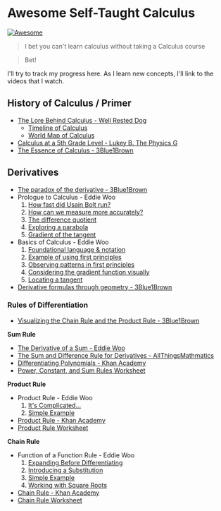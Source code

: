 # Awesome Self-Taught Calculus
[![Awesome](https://awesome.re/badge.svg)](https://awesome.re)

> I bet you can't learn calculus without taking a Calculus course

> Bet!

I'll try to track my progress here.
As I learn new concepts, I'll link to the videos that I watch.

## History of Calculus / Primer
- [The Lore Behind Calculus - Well Rested Dog](https://www.youtube.com/watch?v=5M2RWtD4EzI)
	- [Timeline of Calculus](https://www.desmos.com/calculator/txixcghvyc)
	- [World Map of Calculus](https://www.desmos.com/calculator/cdvheuweg4)
- [Calculus at a 5th Grade Level - Lukey B. The Physics G](https://www.youtube.com/watch?v=TzDhdvVg9_c)
- [The Essence of Calculus - 3Blue1Brown](https://www.youtube.com/watch?v=WUvTyaaNkzM)
## Derivatives
- [The paradox of the derivative - 3Blue1Brown](https://www.youtube.com/watch?v=9vKqVkMQHKk)
- Prologue to Calculus - Eddie Woo
	1. [How fast did Usain Bolt run?](https://www.youtube.com/watch?v=NRSmIE5MMBQ)
	2. [How can we measure more accurately?](https://www.youtube.com/watch?v=JB8DJOfMEMs)
	3. [The difference quotient](https://www.youtube.com/watch?v=8oSSNUGcM24)
	4. [Exploring a parabola](https://www.youtube.com/watch?v=wzelvGiFOSA)
	5. [Gradient of the tangent](https://www.youtube.com/watch?v=7fJeIzy6FRU)
- Basics of Calculus - Eddie Woo
	1. [Foundational language & notation](https://www.youtube.com/watch?v=a-FdYsY_h1w)
	2. [Example of using first principles](https://www.youtube.com/watch?v=6rJ9hDUEeoQ)
	3. [Observing patterns in first principles](https://www.youtube.com/watch?v=D9PYpY4Crig)
	4. [Considering the gradient function visually](https://www.youtube.com/watch?v=Ye8lTUo4k0g)
	5. [Locating a tangent](https://www.youtube.com/watch?v=BDNQ-_vwxHo)
- [Derivative formulas through geometry - 3Blue1Brown](https://www.youtube.com/watch?v=S0_qX4VJhMQ)

### Rules of Differentiation
- [Visualizing the Chain Rule and the Product Rule - 3Blue1Brown](https://www.youtube.com/watch?v=YG15m2VwSjA)

**Sum Rule**
- [The Derivative of a Sum - Eddie Woo](https://www.youtube.com/watch?v=hZAS9ilEbEE)
- [The Sum and Difference Rule for Derivatives - AllThingsMathmatics](https://www.youtube.com/watch?v=gKCuXnOcKEQ)
- [Differentiating Polynomials - Khan Academy](https://youtube.com/watch?v=-CTaxKTzbEI)
- [Power, Constant, and Sum Rules Worksheet](https://cdn.kutasoftware.com/Worksheets/Calc/03%20-%20Power%20Constant%20and%20Sum%20Rules.pdf)

**Product Rule**
- Product Rule - Eddie Woo
	1. [It's Complicated...](https://www.youtube.com/watch?v=6R3zwV61Uqk)
	2. [Simple Example](https://www.youtube.com/watch?v=tTOKYQd-qL4)
- [Product Rule - Khan Academy](https://www.youtube.com/watch?v=79ngr0Bur38)
- [Product Rule Worksheet](https://cdn.kutasoftware.com/Worksheets/Calc/03%20-%20Product%20Rule.pdf)

**Chain Rule**
- Function of a Function Rule - Eddie Woo
	1. [Expanding Before Differentiating](https://www.youtube.com/watch?v=ro5LlWAc3JU)
	2. [Introducing a Substitution](https://www.youtube.com/watch?v=36vd04tDITU)
	3. [Simple Example](https://www.youtube.com/watch?v=FIOp9fyVvt0)
	4. [Working with Square Roots](https://www.youtube.com/watch?v=jbdyA9rId2g)
- [Chain Rule - Khan Academy](https://www.youtube.com/watch?v=0T0QrHO56qg)
- [Chain Rule Worksheet](https://cdn.kutasoftware.com/Worksheets/Calc/03%20-%20Chain%20Rule.pdf)

